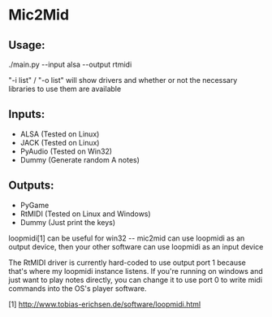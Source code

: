 Mic2Mid
=======

Usage:
------
./main.py --input alsa --output rtmidi

"-i list" / "-o list" will show drivers and whether or not the necessary
libraries to use them are available

Inputs:
-------
- ALSA (Tested on Linux)
- JACK (Tested on Linux)
- PyAudio (Tested on Win32)
- Dummy (Generate random A notes)

Outputs:
--------
- PyGame
- RtMIDI (Tested on Linux and Windows)
- Dummy (Just print the keys)

loopmidi[1] can be useful for win32 -- mic2mid can use loopmidi as
an output device, then your other software can use loopmidi as
an input device

The RtMIDI driver is currently hard-coded to use output port 1 because that's
where my loopmidi instance listens. If you're running on windows
and just want to play notes directly, you can change it to use port
0 to write midi commands into the OS's player software.

[1] http://www.tobias-erichsen.de/software/loopmidi.html
